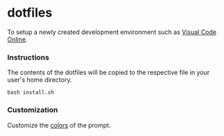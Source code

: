 dotfiles
========

To setup a newly created development environment such as [Visual Code Online](https://docs.microsoft.com/en-us/visualstudio/online/reference/personalizing).

### Instructions

The contents of the dotfiles will be copied to the respective file in your user's home directory.

    bash install.sh

### Customization

Customize the [colors](https://jonasjacek.github.io/colors/) of the prompt.
